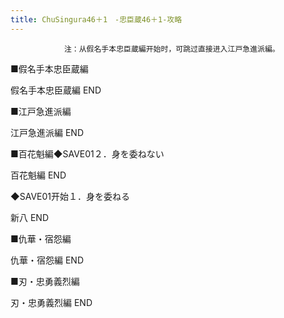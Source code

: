 ```yaml
---
title: ChuSingura46＋1　-忠臣蔵46＋1-攻略
---
```


                注：从假名手本忠臣蔵編开始时，可跳过直接进入江戸急進派編。

■假名手本忠臣蔵編

假名手本忠臣蔵編 END

■江戸急進派編

江戸急進派編 END

■百花魁編◆SAVE01２．身を委ねない

百花魁編 END

◆SAVE01开始１．身を委ねる

新八 END

■仇華・宿怨編

仇華・宿怨編 END

■刃・忠勇義烈編

刃・忠勇義烈編 END
              
